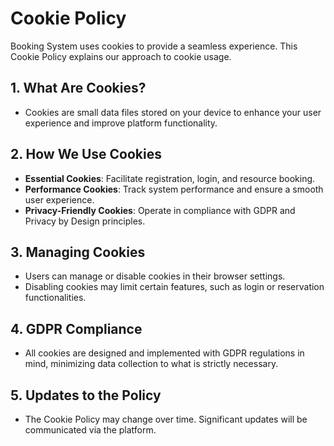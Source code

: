 # Cookie Policy

Booking System uses cookies to provide a seamless experience. This Cookie Policy explains our approach to cookie usage.

## 1. What Are Cookies?
- Cookies are small data files stored on your device to enhance your user experience and improve platform functionality.

## 2. How We Use Cookies
- **Essential Cookies**: Facilitate registration, login, and resource booking.
- **Performance Cookies**: Track system performance and ensure a smooth user experience.
- **Privacy-Friendly Cookies**: Operate in compliance with GDPR and Privacy by Design principles.

## 3. Managing Cookies
- Users can manage or disable cookies in their browser settings.
- Disabling cookies may limit certain features, such as login or reservation functionalities.

## 4. GDPR Compliance
- All cookies are designed and implemented with GDPR regulations in mind, minimizing data collection to what is strictly necessary.

## 5. Updates to the Policy
- The Cookie Policy may change over time. Significant updates will be communicated via the platform.

